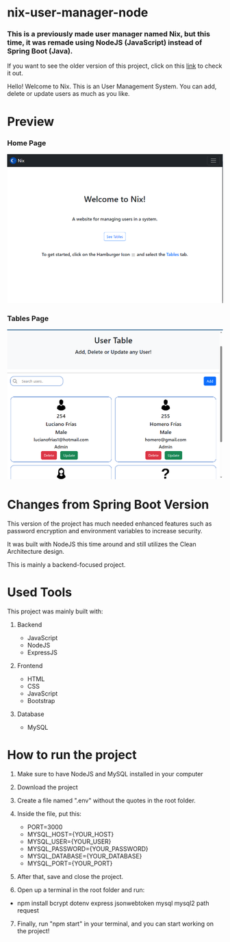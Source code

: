 # nix-user-manager-node

### This is a previously made user manager named Nix, but this time, it was remade using NodeJS (JavaScript) instead of Spring Boot (Java).

If you want to see the older version of this project, click on this [link](https://github.com/LucianoFrias/nix-user-manager-node) to check it out.


Hello! Welcome to Nix. This is an User Management System. You can add, delete or update users as much as you like.

# Preview

### Home Page

![Screenshot](public/img/preview-1.png)

### Tables Page

![Screenshot](public/img/preview-2.png)


# Changes from Spring Boot Version

This version of the project has much needed enhanced features such as password encryption and environment variables to increase security.

It was built with NodeJS this time around and still utilizes the Clean Architecture design.

This is mainly a backend-focused project.

# Used Tools

This project was mainly built with:
1. Backend
    - JavaScript
    - NodeJS
    - ExpressJS

2. Frontend
    - HTML
    - CSS
    - JavaScript
    - Bootstrap

3. Database
    - MySQL

# How to run the project
1. Make sure to have NodeJS and MySQL installed in your computer

2. Download the project

3. Create a file named ".env" without the quotes in the root folder.

4. Inside the file, put this:
    - PORT=3000
    - MYSQL_HOST={YOUR_HOST}
    - MYSQL_USER={YOUR_USER}
    - MYSQL_PASSWORD={YOUR_PASSWORD}
    - MYSQL_DATABASE={YOUR_DATABASE}
    - MYSQL_PORT={YOUR_PORT}
    
5. After that, save and close the project.

6. Open up a terminal in the root folder and run:
- npm install bcrypt dotenv express jsonwebtoken mysql mysql2 path request

7. Finally, run "npm start" in your terminal, and you can start working on the project!


